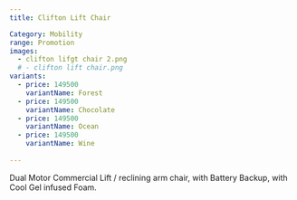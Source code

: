 ```yaml
---
title: Clifton Lift Chair

Category: Mobility
range: Promotion
images:
  - clifton lifgt chair 2.png
  # - clifton lift chair.png
variants:
  - price: 149500
    variantName: Forest
  - price: 149500
    variantName: Chocolate
  - price: 149500
    variantName: Ocean
  - price: 149500
    variantName: Wine
  
---
```


Dual Motor Commercial Lift / reclining arm chair, with Battery Backup, with Cool Gel infused Foam.